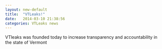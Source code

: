 ```yaml
---
layout: new-default
title:  "VTLeaks!"
date:   2014-03-10 21:38:56
categories: VTLeaks news
---
```


VTleaks was founded today to increase transparency and accountability in the
state of Vermont
